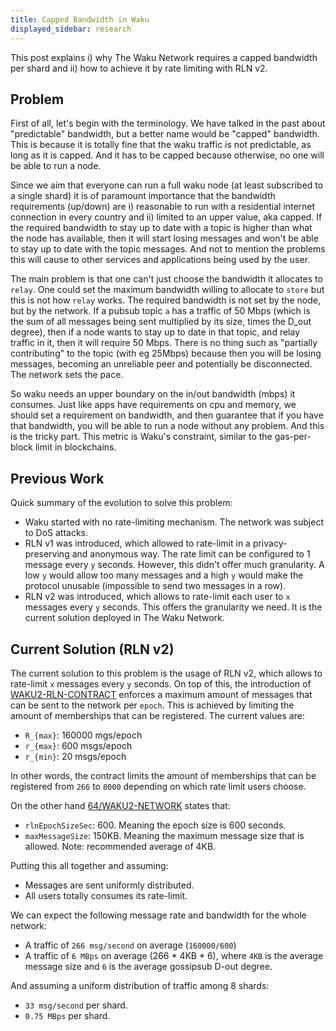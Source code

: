 ```yaml
---
title: Capped Bandwidth in Waku
displayed_sidebar: research
---
```


This post explains i) why The Waku Network requires a capped bandwidth per shard and ii) how to achieve it by rate limiting with RLN v2.

## Problem

First of all, let's begin with the terminology. We have talked in the past about "predictable" bandwidth, but a better name would be "capped" bandwidth. This is because it is totally fine that the waku traffic is not predictable, as long as it is capped. And it has to be capped because otherwise, no one will be able to run a node.

Since we aim that everyone can run a full waku node (at least subscribed to a single shard) it is of paramount importance that the bandwidth requirements (up/down) are i) reasonable to run with a residential internet connection in every country and ii) limited to an upper value, aka capped. If the required bandwidth to stay up to date with a topic is higher than what the node has available, then it will start losing messages and won't be able to stay up to date with the topic messages. And not to mention the problems this will cause to other services and applications being used by the user.

The main problem is that one can't just choose the bandwidth it allocates to `relay`. One could set the maximum bandwidth willing to allocate to `store` but this is not how `relay` works. The required bandwidth is not set by the node, but by the network. If a pubsub topic `a` has a traffic of 50 Mbps (which is the sum of all messages being sent multiplied by its size, times the D_out degree), then if a node wants to stay up to date in that topic, and relay traffic in it, then it will require 50 Mbps. There is no thing such as "partially contributing" to the topic (with eg 25Mbps) because then you will be losing messages, becoming an unreliable peer and potentially be disconnected. The network sets the pace.

So waku needs an upper boundary on the in/out bandwidth (mbps) it consumes. Just like apps have requirements on cpu and memory, we should set a requirement on bandwidth, and then guarantee that if you have that bandwidth, you will be able to run a node without any problem. And this is the tricky part. This metric is Waku's constraint, similar to the gas-per-block limit in blockchains.

## Previous Work

Quick summary of the evolution to solve this problem:
* Waku started with no rate-limiting mechanism. The network was subject to DoS attacks.
* RLN v1 was introduced, which allowed to rate-limit in a privacy-preserving and anonymous way. The rate limit can be configured to 1 message every `y` seconds. However, this didn't offer much granularity. A low `y` would allow too many messages and a high `y` would make the protocol unusable (impossible to send two messages in a row).
* RLN v2 was introduced, which allows to rate-limit each user to `x` messages every `y` seconds. This offers the granularity we need. It is the current solution deployed in The Waku Network.

## Current Solution (RLN v2)

The current solution to this problem is the usage of RLN v2, which allows to rate-limit `x` messages every `y` seconds. On top of this, the introduction of [WAKU2-RLN-CONTRACT](https://github.com/waku-org/specs/blob/master/standards/core/rln-contract.md) enforces a maximum amount of messages that can be sent to the network per `epoch`. This is achieved by limiting the amount of memberships that can be registered. The current values are:
* `R_{max}`: 160000 mgs/epoch
* `r_{max}`: 600 msgs/epoch
* `r_{min}`: 20 msgs/epoch

In other words, the contract limits the amount of memberships that can be registered from `266` to `8000` depending on which rate limit users choose.

On the other hand [64/WAKU2-NETWORK](https://github.com/vacp2p/rfc-index/blob/main/waku/standards/core/64/network.md) states that:
* `rlnEpochSizeSec`: 600. Meaning the epoch size is 600 seconds.
* `maxMessageSize`: 150KB. Meaning the maximum message size that is allowed. Note: recommended average of 4KB.

Putting this all together and assuming:
* Messages are sent uniformly distributed.
* All users totally consumes its rate-limit.

We can expect the following message rate and bandwidth for the whole network:
* A traffic of `266 msg/second` on average (`160000/600`)
* A traffic of `6 MBps` on average (266 * 4KB * 6), where `4KB` is the average message size and `6` is the average gossipsub D-out degree.

And assuming a uniform distribution of traffic among 8 shards:
* `33 msg/second` per shard.
* `0.75 MBps` per shard. 
